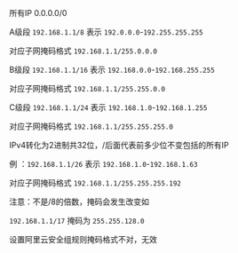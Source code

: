 所有IP 0.0.0.0/0 



A级段 `192.168.1.1/8` 表示 `192.0.0.0`-`192.255.255.255`

对应子网掩码格式 `192.168.1.1/255.0.0.0`



B级段 `192.168.1.1/16` 表示 `192.168.0.0`-`192.168.255.255`

对应子网掩码格式 `192.168.1.1/255.255.0.0`



C级段 `192.168.1.1/24` 表示 `192.168.1.0`-`192.168.1.255`

对应子网掩码格式 `192.168.1.1/255.255.255.0`



IPv4转化为2进制共32位，/后面代表前多少位不变包括的所有IP

例 ：`192.168.1.1/26` 表示 `192.168.1.0`-`192.168.1.63`

对应子网掩码格式 `192.168.1.1/255.255.255.192`



注意：不是/8的倍数，掩码会发生改变如

`192.168.1.1/17` 掩码为 `255.255.128.0`

设置阿里云安全组规则掩码格式不对，无效

<!-- https://www.jianshu.com/p/9ea0f4247730 -->